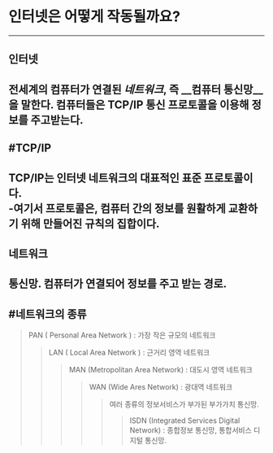 인터넷은 어떻게 작동될까요?
=========================
--------------------------------------------
인터넷
------
전세계의 컴퓨터가 연결된 _네트워크_, 즉 __컴퓨터 통신망__을 말한다. 컴퓨터들은 TCP/IP 통신 프로토콜을 이용해 정보를 주고받는다.
--------------------------------------------
#TCP/IP
-------
TCP/IP는 인터넷 네트워크의 대표적인 표준 프로토콜이다.   
-여기서 프로토콜은, 컴퓨터 간의 정보를 원활하게 교환하기 위해 만들어진 규칙의 집합이다.
--------------------------------------------
네트워크
--------
통신망. 컴퓨터가 연결되어 정보를 주고 받는 경로.
--------------------------------------------
#네트워크의 종류
---------------
> PAN ( Personal Area Network ) : 가장 작은 규모의 네트워크
> > LAN ( Local Area Network ) : 근거리 영역 네트워크
> > > MAN (Metropolitan Area Network) : 대도시 영역 네트워크
> > > > WAN (Wide Ares Network) : 광대역 네트워크
> > > > >  여러 종류의 정보서비스가 부가된 부가가치 통신망.
> > > > > > ISDN (Integrated Services Digital Network) : 종합정보 통신망, 통합서비스 디지털 통신망.







